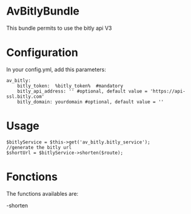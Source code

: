 AvBitlyBundle
=============

This bundle permits to use the bitly api V3


# Configuration
In your config.yml, add this parameters:

    av_bitly:
        bitly_token:  %bitly_token%  #mandatory
        bitly_api_address: '' #optional, default value = 'https://api-ssl.bitly.com'
        bitly_domain: yourdomain #optional, default value = ''

# Usage

    $bitlyService = $this->get('av_bitly.bitly_service');
    //generate the bitly url
    $shortUrl = $bitlyService->shorten($route);

# Fonctions
The functions availables are:

   -shorten
